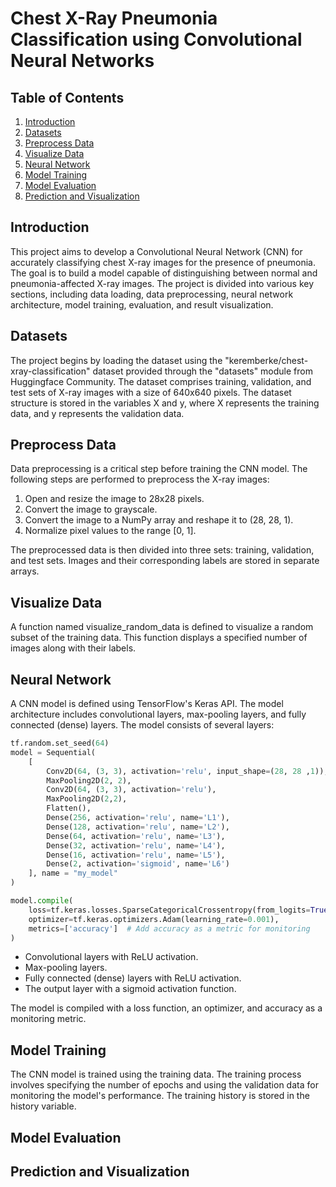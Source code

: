 # Chest X-Ray Pneumonia Classification using Convolutional Neural Networks

## Table of Contents
  1. [Introduction](#introduction)<br>
  2. [Datasets](#datasets)<br>
  3. [Preprocess Data](#preprocess)<br>
  4. [Visualize Data](#visualize)<br>
  5. [Neural Network](#neural-network)<br>
  6. [Model Training](#model-train)<br>
  7. [Model Evaluation](#model-evaluation)<br>
  8. [Prediction and Visualization](#predict-visualize)<br>

## <a name="introduction"> Introduction</a>
This project aims to develop a Convolutional Neural Network (CNN) for accurately classifying chest X-ray images for the presence of pneumonia. The goal is to build a model capable of distinguishing between normal and pneumonia-affected X-ray images. The project is divided into various key sections, including data loading, data preprocessing, neural network architecture, model training, evaluation, and result visualization.

## <a name="datasets"> Datasets</a>
The project begins by loading the dataset using the "keremberke/chest-xray-classification" dataset provided through the "datasets" module from Huggingface Community. The dataset comprises training, validation, and test sets of X-ray images with a size of 640x640 pixels. The dataset structure is stored in the variables X and y, where X represents the training data, and y represents the validation data.

## <a name="preprocess"> Preprocess Data</a>
Data preprocessing is a critical step before training the CNN model. The following steps are performed to preprocess the X-ray images:

1. Open and resize the image to 28x28 pixels.
2. Convert the image to grayscale.
3. Convert the image to a NumPy array and reshape it to (28, 28, 1).
4. Normalize pixel values to the range [0, 1].

The preprocessed data is then divided into three sets: training, validation, and test sets. Images and their corresponding labels are stored in separate arrays.



## <a name="visualize"> Visualize Data</a>
A function named visualize_random_data is defined to visualize a random subset of the training data. This function displays a specified number of images along with their labels.

## <a name="neural-network"> Neural Network</a>
A CNN model is defined using TensorFlow's Keras API. The model architecture includes convolutional layers, max-pooling layers, and fully connected (dense) layers. The model consists of several layers:

```python
tf.random.set_seed(64)
model = Sequential(
    [
        Conv2D(64, (3, 3), activation='relu', input_shape=(28, 28 ,1)),
        MaxPooling2D(2, 2),
        Conv2D(64, (3, 3), activation='relu'),
        MaxPooling2D(2,2),
        Flatten(),
        Dense(256, activation='relu', name='L1'),
        Dense(128, activation='relu', name='L2'),
        Dense(64, activation='relu', name='L3'),
        Dense(32, activation='relu', name='L4'),
        Dense(16, activation='relu', name='L5'),
        Dense(2, activation='sigmoid', name='L6')
    ], name = "my_model"
)

model.compile(
    loss=tf.keras.losses.SparseCategoricalCrossentropy(from_logits=True),
    optimizer=tf.keras.optimizers.Adam(learning_rate=0.001),
    metrics=['accuracy']  # Add accuracy as a metric for monitoring
)
```
- Convolutional layers with ReLU activation.
- Max-pooling layers.
- Fully connected (dense) layers with ReLU activation.
- The output layer with a sigmoid activation function.

The model is compiled with a loss function, an optimizer, and accuracy as a monitoring metric.


## <a name="model-train"> Model Training</a>
The CNN model is trained using the training data. The training process involves specifying the number of epochs and using the validation data for monitoring the model's performance. The training history is stored in the history variable.

## <a name="model-evaluation"> Model Evaluation</a>


## <a name="predict-visualize"> Prediction and Visualization</a>

